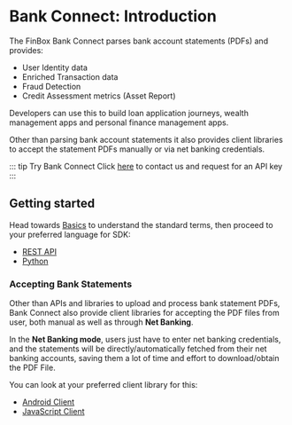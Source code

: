 # Bank Connect: Introduction
The FinBox Bank Connect parses bank account statements (PDFs) and provides:

- User Identity data
- Enriched Transaction data
- Fraud Detection
- Credit Assessment metrics (Asset Report)

Developers can use this to build loan application journeys, wealth management apps and personal finance management apps.

Other than parsing bank account statements it also provides client libraries to accept the statement PDFs manually or via net banking credentials.

::: tip Try Bank Connect
Click [here](https://finbox.in/contact-us) to contact us and request for an API key
:::

## Getting started
Head towards [Basics](/bank-connect/basics.html) to understand the standard terms, then proceed to your preferred language for SDK:
- [REST API](/bank-connect/rest-api.html)
- [Python](/bank-connect/python.html)


### Accepting Bank Statements <Badge text="New" type="tip"/>
Other than APIs and libraries to upload and process bank statement PDFs, Bank Connect also provide client libraries for accepting the PDF files from user, both manual as well as through **Net Banking**.

In the **Net Banking mode**, users just have to enter net banking credentials, and the statements will be directly/automatically fetched from their net banking accounts, saving them a lot of time and effort to download/obtain the PDF File.

You can look at your preferred client library for this:
- [Android Client](/bank-connect/android-client.html)
- [JavaScript Client](/bank-connect/javascript-client.html)